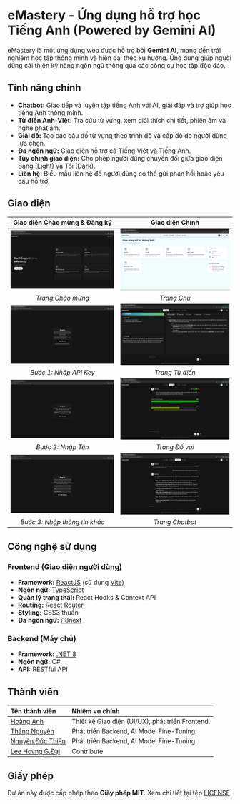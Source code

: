 # eMastery - Ứng dụng hỗ trợ học Tiếng Anh (Powered by Gemini AI)

eMastery là một ứng dụng web được hỗ trợ bởi **Gemini AI**, mang đến trải nghiệm học tập thông minh và hiện đại theo xu hướng. Ứng dụng giúp người dùng cải thiện kỹ năng ngôn ngữ thông qua các công cụ học tập độc đáo.

## Tính năng chính

* **Chatbot:** Giao tiếp và luyện tập tiếng Anh với AI, giải đáp và trợ giúp học tiếng Anh thông minh.
* **Từ điển Anh-Việt:** Tra cứu từ vựng, xem giải thích chi tiết, phiên âm và nghe phát âm.
* **Giải đố:** Tạo các câu đố từ vựng theo trình độ và cấp độ do người dùng lựa chọn.
* **Đa ngôn ngữ:** Giao diện hỗ trợ cả Tiếng Việt và Tiếng Anh.
* **Tùy chỉnh giao diện:** Cho phép người dùng chuyển đổi giữa giao diện Sáng (Light) và Tối (Dark).
* **Liên hệ:** Biểu mẫu liên hệ để người dùng có thể gửi phản hồi hoặc yêu cầu hỗ trợ.

## Giao diện

| **Giao diện Chào mừng & Đăng ký** | **Giao diện Chính** |
| :---: | :---: |
| ![Giao diện Chào mừng](docs/images/welcome.png) | ![Giao diện Trang chủ](docs/images/dashboard.png) |
| *Trang Chào mừng* | *Trang Chủ* |
| ![Giao diện Nhập apikey](docs/images/apikey.png) | ![Giao diện Từ điển](docs/images/dictionary.png) |
| *Bước 1: Nhập API Key* | *Trang Từ điển* |
| ![Giao diện Nhập tên](docs/images/fullname.png) | ![Giao diện Đố vui](docs/images/quiz.png) |
| *Bước 2: Nhập Tên* | *Trang Đố vui* |
| ![Giao diện Nhập thông tin khác](docs/images/info.png) | ![Giao diện Chatbot](docs/images/chatbot.png) |
| *Bước 3: Nhập thông tin khác* | *Trang Chatbot* |

## Công nghệ sử dụng

### **Frontend (Giao diện người dùng)**
* **Framework:** [ReactJS](https://reactjs.org/) (sử dụng [Vite](https://vitejs.dev/))
* **Ngôn ngữ:** [TypeScript](https://www.typescriptlang.org/)
* **Quản lý trạng thái:** React Hooks & Context API
* **Routing:** [React Router](https://reactrouter.com/)
* **Styling:** CSS3 thuần
* **Đa ngôn ngữ:** [i18next](https://www.i18next.com/)

### **Backend (Máy chủ)**
* **Framework:** [.NET 8](https://dotnet.microsoft.com/)
* **Ngôn ngữ:** C#
* **API:** RESTful API

## Thành viên

| Tên thành viên | Nhiệm vụ chính |
| :--- | :--- |
| [Hoàng Anh](https://github.com/HoaqAnh) | Thiết kế Giao diện (UI/UX), phát triển Frontend. |
| [Thắng Nguyễn](https://github.com/imthq1) | Phát triển Backend, AI Model Fine-Tuning. |
| [Nguyễn Đức Thiện](https://github.com/nguyenducthienlq1) | Phát triển Backend, AI Model Fine-Tuning. |
| [Lee Hovng G.Đại](https://github.com/PeterHovng) | Contribute |


## Giấy phép

Dự án này được cấp phép theo **Giấy phép MIT**. Xem chi tiết tại tệp [LICENSE](LICENSE).
